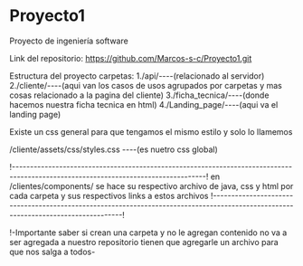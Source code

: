 # Proyecto1

Proyecto de ingeniería software

Link del repositorio: https://github.com/Marcos-s-c/Proyecto1.git

Estructura del proyecto carpetas:
1./api/----(relacionado al servidor)
2./cliente/----(aqui van los casos de usos agrupados por carpetas y mas cosas relacionado a la pagina del cliente)
3./ficha_tecnica/----(donde hacemos nuestra ficha tecnica en html)
4./Landing_page/----(aqui va el landing page)

Existe un css general para que tengamos el mismo estilo y solo lo llamemos

/cliente/assets/css/styles.css ----(es nuetro css global)

!-----------------------------------------------------------------------------------------------------------------------------------!
en /clientes/components/ se hace su respectivo archivo de java, css y html por cada carpeta y sus respectivos links a estos archivos
!-----------------------------------------------------------------------------------------------------------------------------------!


!-Importante saber si crean una carpeta y no le agregan contenido no va a ser agregada a nuestro repositorio tienen que agregarle un archivo para que nos salga a todos-
